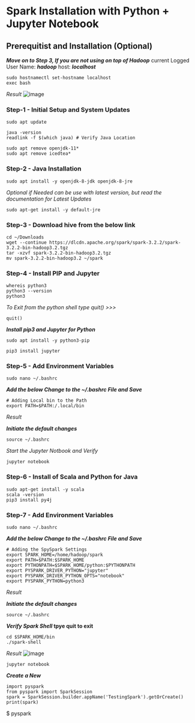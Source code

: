 # Spark Installation with Python + Jupyter Notebook #

## Prerequitist and Installation (Optional) ##
___Move on to Step 3, If you are not using on top of Hadoop___
current Logged User Name: **_hadoop_**
host: **_localhost_**
```
sudo hostnamectl set-hostname localhost
exec bash
```
_Result_
![image](https://user-images.githubusercontent.com/111234771/195283872-ad5b1a98-5f9d-4356-934a-b6ec31935701.png)

### Step-1 - Initial Setup and System Updates ###
```
sudo apt update
```
```
java -version
readlink -f $(which java) # Verify Java Location

sudo apt remove openjdk-11*
sudo apt remove icedtea*
```

### Step-2 - Java Installation ###
```
sudo apt install -y openjdk-8-jdk openjdk-8-jre
```
_Optional if Needed can be use with latest version, but read the documentation for Latest Updates_
```
sudo apt-get install -y default-jre
```

### Step-3 - Download hive from the below link ###
```
cd ~/Downloads
wget --continue https://dlcdn.apache.org/spark/spark-3.2.2/spark-3.2.2-bin-hadoop3.2.tgz
tar -xzvf spark-3.2.2-bin-hadoop3.2.tgz
mv spark-3.2.2-bin-hadoop3.2 ~/spark
```

### Step-4 - Install PIP and Jupyter ###
```
whereis python3
python3 --version
python3
```
_To Exit from the python shell type quit() >>>_
```
quit()
```
**_Install pip3 and Jupyter for Python_**
```
sudo apt install -y python3-pip
```
```
pip3 install jupyter
```

### Step-5 - Add Environment Variables ###
```
sudo nano ~/.bashrc
```
**_Add the below Change to the ~/.bashrc File and Save_**
```
# Adding Local bin to the Path
export PATH=$PATH:/.local/bin
```
_Result_


**_Initiate the default changes_**
```
source ~/.bashrc
```

_Start the Jupyter Notbook and Verify_
```
jupyter notebook
```

### Step-6 - Install of Scala and Python for Java ###
```
sudo apt-get install -y scala
scala -version
pip3 install py4j
```

### Step-7 - Add Environment Variables ###
```
sudo nano ~/.bashrc
```

**_Add the below Change to the ~/.bashrc File and Save_**
```
# Adding the SpySpark Settings
export SPARK_HOME=/home/hadoop/spark
export PATH=$PATH:$SPARK_HOME
export PYTHONPATH=$SPARK_HOME/python:$PYTHONPATH
export PYSPARK_DRIVER_PYTHON="jupyter"
export PYSPARK_DRIVER_PYTHON_OPTS="notebook"
export PYSPARK_PYTHON=python3
```
_Result_


**_Initiate the default changes_**
```
source ~/.bashrc
```
**_Verify Spark Shell_ tpye quit to exit**
```
cd $SPARK_HOME/bin
./spark-shell
```
_Result_
![image](https://user-images.githubusercontent.com/111234771/195497835-c8385bba-1f17-4517-aeb6-54f4cb86f322.png)

```
jupyter notebook
```

___Create a New___
```
import pyspark
from pyspark import SparkSession
spark = SparkSession.builder.appName('TestingSpark').getOrCreate()
print(spark)
```



$ pyspark
>>>
```
